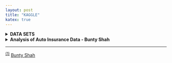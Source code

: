 ```yaml
---
layout: post
title: "KAGGLE"
katex: true
---
```

<details class="collapse-box"><summary class="collapse-box-title"><b>DATA SETS</b></summary><div markdown="1"><sup>

- [Diabetes Data Set](https://www.kaggle.com/datasets/mathchi/diabetes-data-set)
  - [GLM Method Example 1](https://www.kaggle.com/code/abhishekacharjee/diabetes-feature-selection-process)
  - [GLM Method Example 2](https://www.kaggle.com/code/abhijeetbhilare/diabetes-prediction-with-catboost)

- [Auto Insurance Claims (Fraud Detection)](https://www.kaggle.com/datasets/buntyshah/auto-insurance-claims-data/data)
  - [Nitesh Yadav](https://www.kaggle.com/code/niteshyadav3103/insurance-fraud-detection-using-12-models)
  - [Bunty Shah](https://www.kaggle.com/code/buntyshah/insurance-fraud-claims-detection)
  - [Anmol prakash](https://www.kaggle.com/code/anmolprakash121/car-insurance-fraud-detection)
  - [Nova Zidane Ibrahim](https://www.kaggle.com/code/zidaneibrahim/fraud-insurance-prediction)
  - [Anuj Shakya](https://www.kaggle.com/code/anujshakya/insurance-fraud-detection-83-acc)
  - [Sijil Salim](https://www.kaggle.com/code/sijils/auto-insurance-fraud-detection)

<p class="collapse-box-p">END</p></div></details>

<details class="collapse-box"><summary class="collapse-box-title"><b>Analysis of Auto Insurance Data - Bunty Shah</b></summary><div markdown="1"><p class="collapse-box-source"><a href="#s1">[SOURCE]</a></p>
<hr>
- An attempt to understand what Nitesh is doing while analyzing this data.
  - (1) Calling data.head() and data.describe() to check for columns that are uninformative. In this case a lot of the data is the word "NaN".
  - (2) Drop the columns that are not informative.
  - (3) Next we build a function to check if any values are missing.
    - A value is missing if it is null.
  - He finds that 0 are missing I find that authorities_contacted is missing 9.1%.
    - Q: What to do when we have missing values?
  - Next step is labelencoding?
  	- "#lets do Lable enconding coding to make more features" not sure what this means have to learn,
  - (4) Determine if any objects are binary.
  - Balanced data?
  	- Not sure what they mean about this. Why does it matter if data is balanced? Especially for fraud.
  - Run light gradient boosting model.
    - LightLGM
  - Test score differ by around .30
    - Author has different features(random variables).
    - Not reproducible.

<hr>

- SUMMARY
  - Need to understand LightLGM
- STRUCTURE
  - (1)[FIND DATA FLAWS] -> [FIX DATA FLAWS] -> [DATA TYPES]
  - (2)[OBJ TO BINARY IF DATA[OBJ].UNIQUE() <= 2] -> [LightLGM on BINARY DATA]
  - (3)[TRAIN] -> [OUTPUT]

 <p class="collapse-box-p">END</p></div></details>

<hr>

<sup id="s1"><a href="#s1">(1)</a></sup>
[Bunty Shah](https://www.kaggle.com/code/buntyshah/insurance-fraud-claims-detection)

[jekyll-docs]: http://jekyllrb.com/docs/home
[jekyll-gh]:   https://github.com/jekyll/jekyll
[jekyll-talk]: https://talk.jekyllrb.com/
